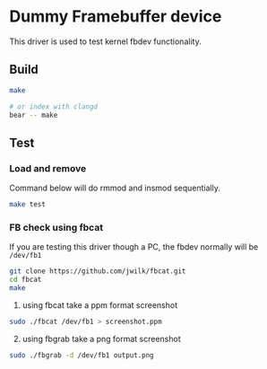 # Dummy Framebuffer device

This driver is used to test kernel fbdev functionality.

## Build

```bash
make

# or index with clangd
bear -- make
```

## Test

### Load and remove
Command below will do rmmod and insmod sequentially.

```bash
make test
```

### FB check using fbcat

If you are testing this driver though a PC, the fbdev normally will be `/dev/fb1`

```bash
git clone https://github.com/jwilk/fbcat.git
cd fbcat
make
```
1. using fbcat take a ppm format screenshot

```bash
sudo ./fbcat /dev/fb1 > screenshot.ppm
```

2. using fbgrab take a png format screenshot

```bash
sudo ./fbgrab -d /dev/fb1 output.png
```
